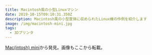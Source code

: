 ```yaml
---
title: Macintosh風の小型Linuxマシン
date: 2019-10-15T09:10:31.350Z
description: Macintosh風の小型筐体に収められたLinux機の作例を紹介します
image: /img/macintosh-mini.jpg
tags:
  - 3Dプリンタ
---
```

[Mac(intosh) mini](https://hackaday.io/project/167881-macintosh-mini)から発見。画像もここから転載。
